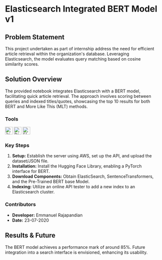 # Elasticsearch Integrated BERT Model v1

## Problem Statement
This project undertaken as part of internship address the need for efficient article retrieval within the organization's database. Leveraging Elasticsearch, the model evaluates query matching based on cosine similarity scores.

## Solution Overview
The provided notebook integrates Elasticsearch with a BERT model, facilitating quick article retrieval. The approach involves scoring between queries and indexed titles/quotes, showcasing the top 10 results for both BERT and More Like This (MLT) methods.

### Tools
<div >
	<code><img width="25" src="https://user-images.githubusercontent.com/25181517/183914128-3fc88b4a-4ac1-40e6-9443-9a30182379b7.png" alt="Jupyter Notebook" title="Jupyter Notebook"/></code>
	<code><img width="25" src="https://user-images.githubusercontent.com/25181517/183423507-c056a6f9-1ba8-4312-a350-19bcbc5a8697.png" alt="Python" title="Python"/></code>
	<code><img width="25" src="https://user-images.githubusercontent.com/25181517/183569191-f32cdf03-673f-4ae3-809b-3a8b376bb8a2.png" alt="Elasticsearch" title="Elasticsearch"/></code>
</div>

### Key Steps
1. **Setup:** Establish the server using AWS, set up the API, and upload the dataset/JSON file.
2. **Installation:** Install the Hugging Face Library, enabling a PyTorch interface for BERT.
3. **Download Components:** Obtain ElasticSearch, SentenceTransformers, and the Pre-Trained BERT base Model.
4. **Indexing:** Utilize an online API tester to add a new index to an Elasticsearch cluster.

### Contributors
- **Developer:** Emmanuel Rajapandian
- **Date:** 23-07-2020

## Results & Future
The BERT model achieves a performance mark of around 85%. Future integration into a search interface is envisioned, enhancing its usability.

